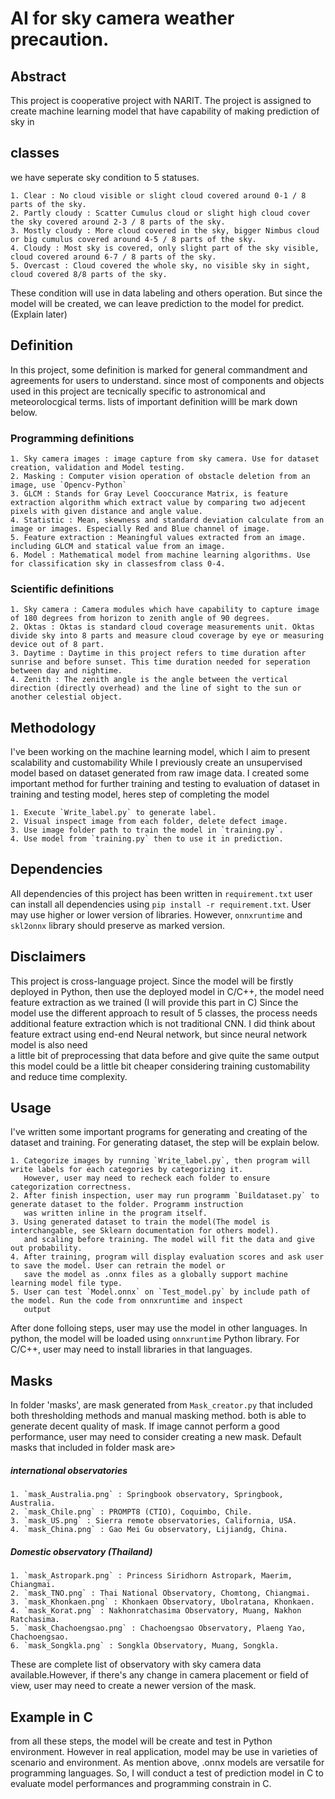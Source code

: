 # AI for sky camera weather precaution.
## Abstract
This project is cooperative project with NARIT. The project is assigned to create machine learning model that have capability of making prediction of sky in 

## classes
we have seperate sky condition to 5 statuses.

    1. Clear : No cloud visible or slight cloud covered around 0-1 / 8 parts of the sky.
    2. Partly cloudy : Scatter Cumulus cloud or slight high cloud cover the sky covered around 2-3 / 8 parts of the sky.
    3. Mostly cloudy : More cloud covered in the sky, bigger Nimbus cloud or big cumulus covered around 4-5 / 8 parts of the sky.
    4. Cloudy : Most sky is covered, only slight part of the sky visible, cloud covered around 6-7 / 8 parts of the sky.
    5. Overcast : Cloud covered the whole sky, no visible sky in sight, cloud covered 8/8 parts of the sky.

These condition will use in data labeling and others operation. But since the model will be created, we can leave prediction to the model for predict. (Explain later)
## Definition
In this project, some definition is marked for general commandment and agreements for users to understand.
since most of components and objects used in this project are tecnically specific to astronomical and meteorolocgical terms.
lists of important definition willl be mark down below. 

### Programming definitions
    1. Sky camera images : image capture from sky camera. Use for dataset creation, validation and Model testing.
    2. Masking : Computer vision operation of obstacle deletion from an image, use `Opencv-Python`
    3. GLCM : Stands for Gray Level Cooccurance Matrix, is feature extraction algorithm which extract value by comparing two adjecent pixels with given distance and angle value.
    4. Statistic : Mean, skewness and standard deviation calculate from an image or images. Especially Red and Blue channel of image. 
    5. Feature extraction : Meaningful values extracted from an image. including GLCM and statical value from an image.
    6. Model : Mathematical model from machine learning algorithms. Use for classification sky in classesfrom class 0-4.

### Scientific definitions
    1. Sky camera : Camera modules which have capability to capture image of 180 degrees from horizon to zenith angle of 90 degrees.
    2. Oktas : Oktas is standard cloud coverage measurements unit. Oktas divide sky into 8 parts and measure cloud coverage by eye or measuring device out of 8 part.
    3. Daytime : Daytime in this project refers to time duration after sunrise and before sunset. This time duration needed for seperation between day and nightime.
    4. Zenith : The zenith angle is the angle between the vertical direction (directly overhead) and the line of sight to the sun or another celestial object.     

## Methodology
I've been working on the machine learning model, which I aim to present scalability and customability
While I previously create an unsupervised model based on dataset generated from raw image data.
I created some important method for further training and testing to evaluation of dataset in training and testing model, heres step of completing the model 

    1. Execute `Write_label.py` to generate label.
    2. Visual inspect image from each folder, delete defect image.
    3. Use image folder path to train the model in `training.py`.
    4. Use model from `training.py` then to use it in prediction.

## Dependencies
All dependencies of this project has been written in `requirement.txt` user can install all dependencies using <code>pip install -r requirement.txt</code>.
User may use higher or lower version of libraries. However, `onnxruntime` and `skl2onnx` library should preserve as marked version.

## Disclaimers
This project is cross-language project. Since the model will be firstly deployed in Python, then use the deployed model in 
C/C++, the model need feature extraction as we trained (I will provide this part in C)
Since the model use the different approach to result of 5 classes, the process needs additional feature extraction which is 
not traditional CNN. I did think about feature extract using end-end Neural network, but since neural network model is also need \
a little bit of preprocessing that data before and give quite the same output this model could be a little bit cheaper considering 
training customability and reduce time complexity.

## Usage
I've written some important programs for generating and creating of the dataset and training. For generating dataset, the step will be explain 
below. 

    1. Categorize images by running `Write_label.py`, then program will write labels for each categories by categorizing it.
       However, user may need to recheck each folder to ensure categorization correctness.
    2. After finish inspection, user may run programm `Buildataset.py` to generate dataset to the folder. Programm instruction 
       was written inline in the program itself.
    3. Using generated dataset to train the model(The model is interchangable, see Sklearn documentation for others model).
       and scaling before training. The model will fit the data and give out probability.
    4. After training, program will display evaluation scores and ask user to save the model. User can retrain the model or
       save the model as .onnx files as a globally support machine learning model file type.
    5. User can test `Model.onnx` on `Test_model.py` by include path of the model. Run the code from onnxruntime and inspect
       output
After done folloing steps, user may use the model in other languages. In python, the model will be loaded using `onnxruntime` Python library.
For C/C++, user may need to install libraries in that languages.

## Masks
In folder 'masks', are mask generated from `Mask_creator.py` that included both thresholding methods and manual masking method.
both is able to generate decent quality of mask. If image cannot perform a good performance, user may need to consider creating a 
new mask. Default masks that included in folder mask are>

##### international observatories
    1. `mask_Australia.png` : Springbook observatory, Springbook, Australia.
    2. `mask_Chile.png` : PROMPT8 (CTIO), Coquimbo, Chile.
    3. `mask_US.png` : Sierra remote observatories, California, USA.
    4. `mask_China.png` : Gao Mei Gu observatory, Lijiandg, China.

##### Domestic observatory (Thailand)
    1. `mask_Astropark.png` : Princess Siridhorn Astropark, Maerim, Chiangmai.
    2. `mask_TNO.png` : Thai National Observatory, Chomtong, Chiangmai.
    3. `mask_Khonkaen.png` : Khonkaen Observatory, Ubolratana, Khonkaen.
    4. `mask_Korat.png` : Nakhonratchasima Observatory, Muang, Nakhon Ratchasima.
    5. `mask_Chachoengsao.png` : Chachoengsao Observatory, Plaeng Yao, Chachoengsao.
    6. `mask_Songkla.png` : Songkla Observatory, Muang, Songkla.

These are complete list of observatory with sky camera data available.However, if there's any change in camera placement or 
field of view, user may need to create a newer version of the mask.

## Example in C
from all these steps, the model will be create and test in Python environment. However in real application, model may be use in varieties of scenario and environment. As mention above, 
.onnx models are versatile for programming languages. So, I will conduct a test of prediction
model in C to evaluate model performances and programming constrain in C.